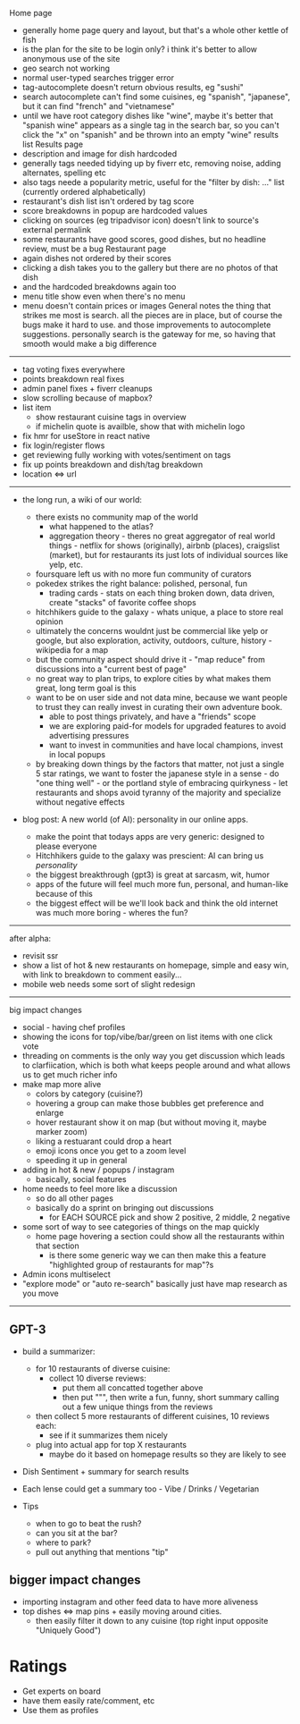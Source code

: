 Home page
- generally home page query and layout, but that's a whole other kettle of fish
- is the plan for the site to be login only? i think it's better to allow anonymous use of the site
- geo search not working
- normal user-typed searches trigger error
- tag-autocomplete doesn't return obvious results, eg "sushi"
- search autocomplete can't find some cuisines, eg "spanish", "japanese", but it can find "french" and "vietnamese"
- until we have root category dishes like "wine", maybe it's better that "spanish wine" appears as a single tag in the search bar, so you can't click the "x" on "spanish" and be thrown into an empty "wine" results list
Results page
- description and image for dish hardcoded
- generally tags needed tidying up by fiverr etc, removing noise, adding alternates, spelling etc
- also tags neede a popularity metric, useful for the "filter by dish: ..." list (currently ordered alphabetically)
- restaurant's dish list isn't ordered by tag score
- score breakdowns in popup are hardcoded values
- clicking on sources (eg tripadvisor icon) doesn't link to source's external permalink
- some restaurants have good scores, good dishes, but no headline review, must be a bug
Restaurant page
- again dishes not ordered by their scores
- clicking a dish takes you to the gallery but there are no photos of that dish
- and the hardcoded breakdowns again too
- menu title show even when there's no menu
- menu doesn't contain prices or images
General notes
the thing that strikes me most is search. all the pieces are in place, but of course the bugs make it hard to use. and those improvements to autocomplete suggestions. personally search is the gateway for me, so having that smooth would make a big difference

---

- tag voting fixes everywhere
- points breakdown real fixes
- admin panel fixes + fiverr cleanups
- slow scrolling because of mapbox?
- list item
  - show restaurant cuisine tags in overview
  - if michelin quote is availble, show that with michelin logo
- fix hmr for useStore in react native
- fix login/register flows
- get reviewing fully working with votes/sentiment on tags
- fix up points breakdown and dish/tag breakdown
- location <=> url

---

- the long run, a wiki of our world:
  - there exists no community map of the world
    - what happened to the atlas?
    - aggregation theory - theres no great aggregator of real world things - netflix for shows (originally), airbnb (places), craigslist (market), but for restaurants its just lots of individual sources like yelp, etc.
  - foursquare left us with no more fun community of curators
  - pokedex strikes the right balance: polished, personal, fun
    - trading cards - stats on each thing broken down, data driven, create "stacks" of favorite coffee shops
  - hitchhikers guide to the galaxy - whats unique, a place to store real opinion
  - ultimately the concerns wouldnt just be commercial like yelp or google, but also exploration, activity, outdoors, culture, history - wikipedia for a map
  - but the community aspect should drive it - "map reduce" from discussions into a "current best of page"
  - no great way to plan trips, to explore cities by what makes them great, long term goal is this
  - want to be on user side and not data mine, because we want people to trust they can really invest in curating their own adventure book.
    - able to post things privately, and have a "friends" scope
    - we are exploring paid-for models for upgraded features to avoid advertising pressures
    - want to invest in communities and have local champions, invest in local popups
  - by breaking down things by the factors that matter, not just a single 5 star ratings, we want to foster the japanese style in a sense - do "one thing well" - or the portland style of embracing quirkyness - let restaurants and shops avoid tyranny of the majority and specialize without negative effects


- blog post: A new world (of AI): personality in our online apps.
  - make the point that todays apps are very generic: designed to please everyone
  - Hitchhikers guide to the galaxy was prescient: AI can bring us *personality*
  - the biggest breakthrough (gpt3) is great at sarcasm, wit, humor
  - apps of the future will feel much more fun, personal, and human-like because of this
  - the biggest effect will be we'll look back and think the old internet was much more boring - wheres the fun?

---

after alpha:

- revisit ssr
- show a list of hot & new restaurants on homepage, simple and easy win, with link to breakdown to comment easily...
- mobile web needs some sort of slight redesign

---

big impact changes

- social - having chef profiles
- showing the icons for top/vibe/bar/green on list items with one click vote
- threading on comments is the only way you get discussion which leads to clarfiication, which is both what keeps people around and what allows us to get much richer info
- make map more alive
  - colors by category (cuisine?)
  - hovering a group can make those bubbles get preference and enlarge
  - hover restaurant show it on map (but without moving it, maybe marker zoom)
  - liking a restuarant could drop a heart
  - emoji icons once you get to a zoom level
  - speeding it up in general
- adding in hot & new / popups / instagram
  - basically, social features
- home needs to feel more like a discussion
  - so do all other pages
  - basically do a sprint on bringing out discussions
    - for EACH SOURCE pick and show 2 positive, 2 middle, 2 negative
- some sort of way to see categories of things on the map quickly
  - home page hovering a section could show all the restaurants within that section
    - is there some generic way we can then make this a feature "highlighted group of restaurants for map"?s
- Admin icons multiselect
- "explore mode" or "auto re-search" basically just have map research as you move

---

## GPT-3

- build a summarizer:
  - for 10 restaurants of diverse cuisine:
    - collect 10 diverse reviews:
      - put them all concatted together above
      - then put """, then write a fun, funny, short summary calling out a few unique things from the reviews
  - then collect 5 more restaurants of different cuisines, 10 reviews each:
    - see if it summarizes them nicely
  - plug into actual app for top X restaurants
    - maybe do it based on homepage results so they are likely to see

- Dish Sentiment + summary for search results
- Each lense could get a summary too - Vibe / Drinks / Vegetarian
- Tips
  - when to go to beat the rush?
  - can you sit at the bar?
  - where to park?
  - pull out anything that mentions "tip"

## bigger impact changes

- importing instagram and other feed data to have more aliveness
- top dishes <=> map pins + easily moving around cities.
  - then easily filter it down to any cuisine (top right input opposite "Uniquely Good")

# Ratings

- Get experts on board
- have them easily rate/comment, etc
- Use them as profiles
